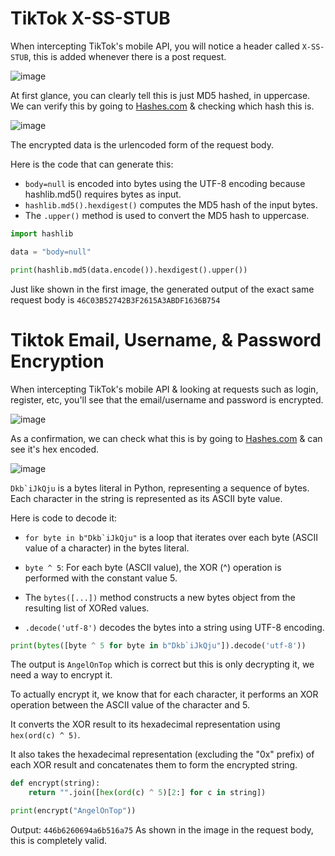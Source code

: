 # TikTok X-SS-STUB

When intercepting TikTok's mobile API, you will notice a header called `X-SS-STUB`, this is added whenever there is a post request. 


![image](https://github.com/angelillija/priv/assets/105955582/0c21dbfe-672c-4663-af13-5b70e1cfde2f)

At first glance, you can clearly tell this is just MD5 hashed, in uppercase. We can verify this by going to [Hashes.com](https://hashes.com/en/tools/hash_identifier) & checking which hash this is.

![image](https://github.com/angelillija/priv/assets/105955582/60faf354-0fa1-4325-9759-c89d09db8061)

The encrypted data is the urlencoded form of the request body.

Here is the code that can generate this:

- `body=null` is encoded into bytes using the UTF-8 encoding because hashlib.md5() requires bytes as input.
- `hashlib.md5().hexdigest()` computes the MD5 hash of the input bytes.
- The `.upper()` method is used to convert the MD5 hash to uppercase.
```py
import hashlib

data = "body=null"

print(hashlib.md5(data.encode()).hexdigest().upper())
```
Just like shown in the first image, the generated output of the exact same request body is `46C03B52742B3F2615A3ABDF1636B754`

# Tiktok Email, Username, & Password Encryption

When intercepting TikTok's mobile API & looking at requests such as login, register, etc, you'll see that the email/username and password is encrypted.

![image](https://github.com/angelillija/priv/assets/105955582/0443758c-2622-4cb4-a505-6370bb523a07)

As a confirmation, we can check what this is by going to [Hashes.com](https://hashes.com/en/tools/hash_identifier) & can see it's hex encoded.

![image](https://github.com/angelillija/priv/assets/105955582/8975b309-59a4-4044-a4fb-117e92e3176c)

```Dkb`iJkQju``` is a bytes literal in Python, representing a sequence of bytes. Each character in the string is represented as its ASCII byte value.


Here is code to decode it:

- ```for byte in b"Dkb`iJkQju"``` is a loop that iterates over each byte (ASCII value of a character) in the bytes literal.

- `byte ^ 5`: For each byte (ASCII value), the XOR (^) operation is performed with the constant value 5.

- The `bytes([...])` method constructs a new bytes object from the resulting list of XORed values.

- `.decode('utf-8')` decodes the bytes into a string using UTF-8 encoding.

```py
print(bytes([byte ^ 5 for byte in b"Dkb`iJkQju"]).decode('utf-8'))
```

The output is `AngelOnTop` which is correct but this is only decrypting it, we need a way to encrypt it.

To actually encrypt it, we know that for each character, it performs an XOR operation between the ASCII value of the character and 5.

It converts the XOR result to its hexadecimal representation using `hex(ord(c) ^ 5)`.

It also takes the hexadecimal representation (excluding the "0x" prefix) of each XOR result and concatenates them to form the encrypted string.

```py
def encrypt(string):
    return "".join([hex(ord(c) ^ 5)[2:] for c in string])

print(encrypt("AngelOnTop"))
```
Output: `446b6260694a6b516a75` As shown in the image in the request body, this is completely valid.
